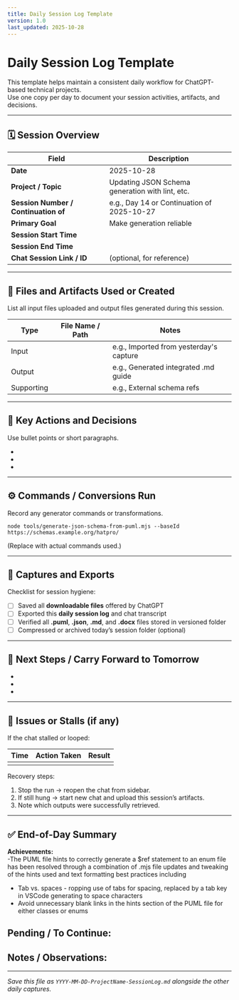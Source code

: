 ```yaml
---
title: Daily Session Log Template
version: 1.0
last_updated: 2025-10-28
---
```


# Daily Session Log Template

This template helps maintain a consistent daily workflow for ChatGPT-based technical projects.  
Use one copy per day to document your session activities, artifacts, and decisions.

---

## 🗓️ Session Overview

| Field | Description |
|-------|--------------|
| **Date** | 2025-10-28 |
| **Project / Topic** | Updating JSON Schema generation with lint, etc. |
| **Session Number / Continuation of** | e.g., Day 14 or Continuation of 2025-10-27 |
| **Primary Goal** | Make generation reliable |
| **Session Start Time** | |
| **Session End Time** | |
| **Chat Session Link / ID** | (optional, for reference) |

---

## 🧩 Files and Artifacts Used or Created

List all input files uploaded and output files generated during this session.

| Type | File Name / Path | Notes |
|------|------------------|-------|
| Input |  | e.g., Imported from yesterday's capture |
| Output |  | e.g., Generated integrated .md guide |
| Supporting |  | e.g., External schema refs |

---

## 🧠 Key Actions and Decisions

Use bullet points or short paragraphs.

- 
- 
- 

---

## ⚙️ Commands / Conversions Run

Record any generator commands or transformations.

```
node tools/generate-json-schema-from-puml.mjs --baseId https://schemas.example.org/hatpro/
```
(Replace with actual commands used.)

---

## 📁 Captures and Exports

Checklist for session hygiene:

- [ ] Saved all **downloadable files** offered by ChatGPT  
- [ ] Exported this **daily session log** and chat transcript  
- [ ] Verified all **.puml**, **.json**, **.md**, and **.docx** files stored in versioned folder  
- [ ] Compressed or archived today’s session folder (optional)

---

## 🧭 Next Steps / Carry Forward to Tomorrow

- 
- 
- 

---

## 🚧 Issues or Stalls (if any)

If the chat stalled or looped:

| Time | Action Taken | Result |
|------|---------------|--------|
|  |  |  |

Recovery steps:
1. Stop the run → reopen the chat from sidebar.  
2. If still hung → start new chat and upload this session’s artifacts.  
3. Note which outputs were successfully retrieved.

---

## ✅ End-of-Day Summary

**Achievements:**  
-The PUML file hints to correctly generate a $ref statement to an enum file has been resolved through a combination of .mjs file updates and tweaking of the hints used and text formatting best practices including
   - Tab vs. spaces - ropping use of tabs for spacing, replaced by a tab key in VSCode generating to space characters
   - Avoid unnecessary blank links in the hints section of the PUML file for either classes or enums

**Pending / To Continue:**  
-  

**Notes / Observations:**  
-  

---

_Save this file as `YYYY-MM-DD-ProjectName-SessionLog.md` alongside the other daily captures._
